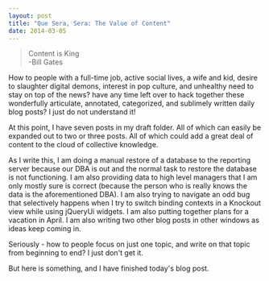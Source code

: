 ```yaml
---
layout: post
title: "Que Sera, Sera: The Value of Content"
date: 2014-03-05
---
```


> Content is King  
-Bill Gates

How to people with a full-time job, active social lives, a wife and kid, desire to slaughter digital demons, interest in pop culture, and unhealthy need to stay on top of the news? have any time left over to hack together these wonderfully articulate, annotated, categorized, and sublimely written daily blog posts? I just do not understand it!

At this point, I have seven posts in my draft folder. All of which can easily be expanded out to two or three posts. All of which could add a great deal of content to the cloud of collective knowledge.

As I write this, I am doing a manual restore of a database to the reporting server because our DBA is out and the normal task to restore the database is not functioning. I am also providing data to high level managers that I am only mostly sure is correct (because the person who is really knows the data is the aforementioned DBA). I am also trying to navigate an odd bug that selectively happens when I try to switch binding contexts in a Knockout view while using jQueryUi widgets. I am also putting together plans for a vacation in April. I am also writing two other blog posts in other windows as ideas keep coming in.

Seriously - how to people focus on just one topic, and write on that topic from beginning to end? I just don't get it.

But here is something, and I have finished today's blog post.
